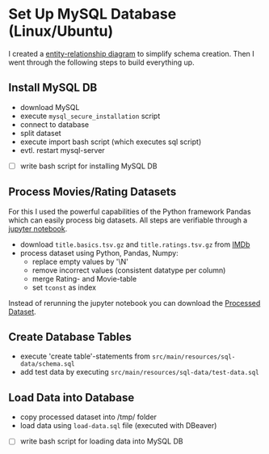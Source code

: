 
# Set Up MySQL Database (Linux/Ubuntu)

I created a [entity-relationship diagram](datamodel.puml) to simplify schema creation. 
Then I went through the following steps to build everything up.

## Install MySQL DB

- download MySQL
- execute `mysql_secure_installation` script
- connect to database
- split dataset
- execute import bash script (which executes sql script)
- evtl. restart mysql-server


- [ ] write bash script for installing MySQL DB

## Process Movies/Rating Datasets

For this I used the powerful capabilities of the Python framework Pandas which can easily process big datasets. 
All steps are verifiable through a [jupyter notebook](data-processing/process_movie_dataset.ipynb).

- download `title.basics.tsv.gz` and `title.ratings.tsv.gz` from [IMDb](https://www.imdb.com/interfaces/)
- process dataset using Python, Pandas, Numpy:
  - replace empty values by '\N'
  - remove incorrect values (consistent datatype per column)
  - merge Rating- and Movie-table
  - set `tconst` as index

Instead of rerunning the jupyter notebook you can download the 
[Processed Dataset](https://www.dropbox.com/s/rzmhet4qf2joczz/processed_imdb_movies.csv?dl=0).


## Create Database Tables
- execute 'create table'-statements from `src/main/resources/sql-data/schema.sql`
- add test data by executing `src/main/resources/sql-data/test-data.sql`

## Load Data into Database
- copy processed dataset into /tmp/ folder
- load data using `load-data.sql` file (executed with DBeaver)


- [ ] write bash script for loading data into MySQL DB
